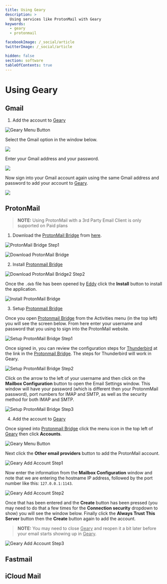 ```yaml
---
title: Using Geary
description: >
  Using services like ProtonMail with Geary
keywords:
  - geary
  - protonmail

facebookImage: /_social/article
twitterImage: /_social/article

hidden: false
section: software
tableOfContents: true
---
```


# Using Geary

## Gmail

1. Add the account to <u>Geary</u>

![Geary Menu Button](/images/using-email/geary-menu-button.png)

Select the Gmail option in the window below.

![](/images/using-email/geary-add-gmail1.png)

Enter your Gmail address and your password.

![](/images/using-email/geary-add-gmail2.png)

Now sign into your Gmail account again using the same Gmail address and password to add your account to <u>Geary</u>.

![](/images/using-email/geary-add-gmail3.png)

## ProtonMail

> **NOTE:** Using ProtonMail with a 3rd Party Email Client is only supported on Paid plans

1. Download the <u>ProtonMail Bridge</u> from [here](https://protonmail.com/bridge/).

![ProtonMail Bridge Step1](/images/using-email/protonmail-bridge-step1.png)

![Download ProtonMail Bridge](/images/using-email/protonmail-bridge-deb.png)

2. Install <u>Protonmail Bridge</u>

![Download ProtonMail Bridge2 Step2](/images/using-email/protonmail-bridge-download.png)

Once the `.deb` file has been opened by <u>Eddy</u> click the **Install** button to install the application. 

![Install ProtonMail Bridge](/images/using-email/protonmail-bridge-install.png)

3. Setup <u>Protonmail Bridge</u>

Once you open <u>Protonmail Bridge</u> from the Activities menu (in the top left) you will see the screen below. From here enter your username and password that you using to sign into the ProtonMail website.

![Setup ProtonMail Bridge Step1](/images/using-email/protonmail-bridge-setup1.png)

Once signed in, you can review the configuration steps for <u>Thunderbird</u> at the link in the <u>Protonmail Bridge</u>. The steps for Thunderbird will work in Geary.

![Setup ProtonMail Bridge Step2](/images/using-email/protonmail-bridge-setup2.png)

Click on the arrow to the left of your username and then click on the **Mailbox Configuration** button to open the Email Settings window. This window will have your password (which is different then your ProtonmMail password), port numbers for IMAP and SMTP, as well as the security method for both IMAP and SMTP. 

![Setup ProtonMail Bridge Step3](/images/using-email/protonmail-bridge-setup3.png)

4. Add the account to <u>Geary</u>

Once signed into <u>Protonmail Bridge</u> click the menu icon in the top left of <u>Geary</u> then click **Accounts**.

![Geary Menu Button](/images/using-email/geary-menu-button.png)

Next click the **Other email providers** button to add the ProtonMail account.

![Geary Add Account Step1](/images/using-email/geary-add-protonmail1.png)

Now enter the information from the **Mailbox Configuration** window and note that we are entering the hostname IP address, followed by the port number like this: `127.0.0.1:1143`. 

![Geary Add Account Step2](/images/using-email/geary-add-protonmail2.png)

Once that has been entered and the **Create** button has been pressed (you may need to do that a few times for the **Connection security** dropdown to show) you will see the window below. Finally click the **Always Trust This Server** button then the **Create** button again to add the account. 

> **NOTE:** You may need to close <u>Geary</u> and reopen it a bit later before your email starts showing up in <u>Geary</u>.

![Geary Add Account Step3](/images/using-email/trust-window.png)

## Fastmail

## iCloud Mail